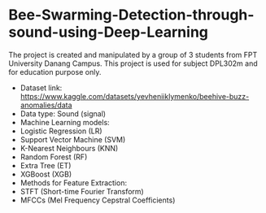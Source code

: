 # Bee-Swarming-Detection-through-sound-using-Deep-Learning
The project is created and manipulated by a group of 3 students from FPT University Danang Campus. This project is used for subject DPL302m and for education purpose only.
- Dataset link: https://www.kaggle.com/datasets/yevheniiklymenko/beehive-buzz-anomalies/data
- Data type: Sound (signal)
- Machine Learning models:
- Logistic Regression (LR)
- Support Vector Machine (SVM)
- K-Nearest Neighbours (KNN)
- Random Forest (RF)
- Extra Tree (ET)
- XGBoost (XGB)
- Methods for Feature Extraction:
- STFT (Short-time Fourier Transform)
- MFCCs (Mel Frequency Cepstral Coefficients)

